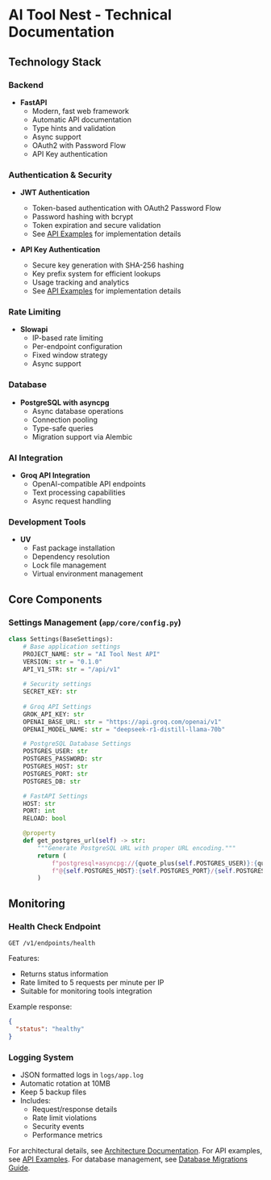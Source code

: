 # AI Tool Nest - Technical Documentation

## Technology Stack

### Backend
- **FastAPI** 
  - Modern, fast web framework
  - Automatic API documentation
  - Type hints and validation
  - Async support
  - OAuth2 with Password Flow
  - API Key authentication

### Authentication & Security
- **JWT Authentication**
  - Token-based authentication with OAuth2 Password Flow
  - Password hashing with bcrypt
  - Token expiration and secure validation
  - See [API Examples](api_examples.md) for implementation details

- **API Key Authentication**
  - Secure key generation with SHA-256 hashing
  - Key prefix system for efficient lookups
  - Usage tracking and analytics
  - See [API Examples](api_examples.md) for implementation details

### Rate Limiting
- **Slowapi**
  - IP-based rate limiting
  - Per-endpoint configuration
  - Fixed window strategy
  - Async support

### Database
- **PostgreSQL with asyncpg**
  - Async database operations
  - Connection pooling
  - Type-safe queries
  - Migration support via Alembic

### AI Integration
- **Groq API Integration**
  - OpenAI-compatible API endpoints
  - Text processing capabilities
  - Async request handling

### Development Tools
- **UV**
  - Fast package installation
  - Dependency resolution
  - Lock file management
  - Virtual environment management

## Core Components

### Settings Management (`app/core/config.py`)
```python
class Settings(BaseSettings):
    # Base application settings
    PROJECT_NAME: str = "AI Tool Nest API"
    VERSION: str = "0.1.0"
    API_V1_STR: str = "/api/v1"
    
    # Security settings
    SECRET_KEY: str
    
    # Groq API Settings
    GROK_API_KEY: str
    OPENAI_BASE_URL: str = "https://api.groq.com/openai/v1"
    OPENAI_MODEL_NAME: str = "deepseek-r1-distill-llama-70b"

    # PostgreSQL Database Settings
    POSTGRES_USER: str
    POSTGRES_PASSWORD: str
    POSTGRES_HOST: str
    POSTGRES_PORT: str
    POSTGRES_DB: str

    # FastAPI Settings
    HOST: str 
    PORT: int 
    RELOAD: bool

    @property
    def get_postgres_url(self) -> str:
        """Generate PostgreSQL URL with proper URL encoding."""
        return (
            f"postgresql+asyncpg://{quote_plus(self.POSTGRES_USER)}:{quote_plus(self.POSTGRES_PASSWORD)}"
            f"@{self.POSTGRES_HOST}:{self.POSTGRES_PORT}/{self.POSTGRES_DB}"
        )
```

## Monitoring

### Health Check Endpoint
```
GET /v1/endpoints/health
```

Features:
- Returns status information
- Rate limited to 5 requests per minute per IP
- Suitable for monitoring tools integration

Example response:
```json
{
  "status": "healthy"
}
```

### Logging System
- JSON formatted logs in `logs/app.log`
- Automatic rotation at 10MB
- Keep 5 backup files
- Includes:
  - Request/response details
  - Rate limit violations
  - Security events
  - Performance metrics

For architectural details, see [Architecture Documentation](architecture.md).
For API examples, see [API Examples](api_examples.md).
For database management, see [Database Migrations Guide](database_migrations.md). 